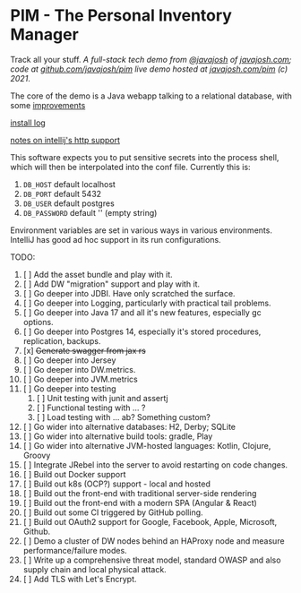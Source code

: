 # PIM - The Personal Inventory Manager

Track all your stuff. *A full-stack tech demo from [@javajosh](https://twitter.com/javajosh) of [javajosh.com](https://javajosh.com); 
code at [github.com/javajosh/pim](https://github.com/javajosh/pim) live demo hosted at [javajosh.com/pim](https://javajosh.pim) (c) 2021*.

The core of the demo is a Java webapp talking to a relational database, with some [improvements](pim-server-java/docs/tech-stack-discussion.md)

[install log](./install_log.md)

[notes on intellij's http support](./pim-server-java/docs/intellij/readme.md)

This software expects you to put sensitive secrets into the process shell, which will then be interpolated into the conf file. Currently this is:
1. `DB_HOST` default localhost
2. `DB_PORT` default 5432
3. `DB_USER` default postgres
4. `DB_PASSWORD` default '' (empty string)

Environment variables are set in various ways in various environments. 
IntelliJ has good ad hoc support in its run configurations.

TODO:
 1. [ ] Add the asset bundle and play with it.
 2. [ ] Add DW "migration" support and play with it.
 3. [ ] Go deeper into JDBI. Have only scratched the surface.
 4. [ ] Go deeper into Logging, particularly with practical tail problems.
 5. [ ] Go deeper into Java 17 and all it's new features, especially gc options.
 6. [ ] Go deeper into Postgres 14, especially it's stored procedures, replication, backups.
 7. [x] ~~Generate swagger from jax rs~~
 8. [ ] Go deeper into Jersey
 9. [ ] Go deeper into DW.metrics.
 10. [ ] Go deeper into JVM.metrics
 11. [ ] Go deeper into testing
     1. [ ] Unit testing with junit and assertj
     2. [ ] Functional testing with ... ?
     3. [ ] Load testing with ... ab? Something custom?
 12. [ ] Go wider into alternative databases: H2, Derby; SQLite
 13. [ ] Go wider into alternative build tools: gradle, Play
 14. [ ] Go wider into alternative JVM-hosted languages: Kotlin, Clojure, Groovy
 15. [ ] Integrate JRebel into the server to avoid restarting on code changes.
 16. [ ] Build out Docker support
 17. [ ] Build out k8s (OCP?) support  - local and hosted
 18. [ ] Build out the front-end with traditional server-side rendering
 19. [ ] Build out the front-end with a modern SPA (Angular & React)
 20. [ ] Build out some CI triggered by GitHub polling.
 21. [ ] Build out OAuth2 support for Google, Facebook, Apple, Microsoft, Github.
 22. [ ] Demo a cluster of DW nodes behind an HAProxy node and measure performance/failure modes.
 23. [ ] Write up a comprehensive threat model, standard OWASP and also supply chain and local physical attack.
 24. [ ] Add TLS with Let's Encrypt.
